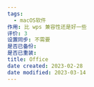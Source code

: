 ```yaml
---
tags:
  - macOS软件
作用: 比 wps 兼容性还是好一些
评价: 3
设置同步: 不需要
是否已备份:
是否已重装:
title: Office
date created: 2023-02-28
date modified: 2023-03-14
---
```

